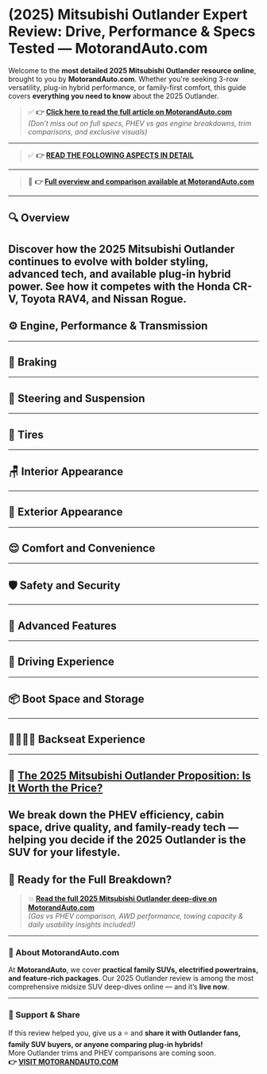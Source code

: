 # (2025) Mitsubishi Outlander Expert Review: Drive, Performance & Specs Tested — MotorandAuto.com  

Welcome to the **most detailed 2025 Mitsubishi Outlander resource online**, brought to you by **MotorandAuto.com**. Whether you're seeking 3-row versatility, plug-in hybrid performance, or family-first comfort, this guide covers **everything you need to know** about the 2025 Outlander.

> ✅ **👉 [Click here to read the full article on MotorandAuto.com](https://motorandauto.com/2025-mitsubishi-outlander-expert-review-drive-performance-specs-tested/)**  
> *(Don’t miss out on full specs, PHEV vs gas engine breakdowns, trim comparisons, and exclusive visuals)*

---
> ✅ **👉 [READ THE FOLLOWING ASPECTS IN DETAIL](https://motorandauto.com/2025-mitsubishi-outlander-expert-review-drive-performance-specs-tested/)**

---
> 📌 **👉 [Full overview and comparison available at MotorandAuto.com](https://motorandauto.com/2025-mitsubishi-outlander-expert-review-drive-performance-specs-tested/)**

---

## 🔍 **Overview**

Discover how the 2025 Mitsubishi Outlander continues to evolve with bolder styling, advanced tech, and available plug-in hybrid power. See how it competes with the Honda CR-V, Toyota RAV4, and Nissan Rogue.  
---

## ⚙️ **Engine, Performance & Transmission**
---

## 🛑 **Braking**
---

## 🔄 **Steering and Suspension**
---

## 🛞 **Tires**
---

## 🪑 **Interior Appearance**
---

## 🚗 **Exterior Appearance**
---

## 😌 **Comfort and Convenience**
---

## 🛡️ **Safety and Security**
---

## 🚀 **Advanced Features**
---

## 🧭 **Driving Experience**
---

## 📦 **Boot Space and Storage**
---

## 👨‍👩‍👧‍👦 **Backseat Experience**
---

## 💸 **[The 2025 Mitsubishi Outlander Proposition: Is It Worth the Price?](https://motorandauto.com/2025-mitsubishi-outlander-expert-review-drive-performance-specs-tested/)**

We break down the **PHEV efficiency, cabin space, drive quality, and family-ready tech** — helping you decide if the 2025 Outlander is the SUV for your lifestyle.
---

## 🔗 **Ready for the Full Breakdown?**

> 💥 **[Read the full 2025 Mitsubishi Outlander deep-dive on MotorandAuto.com](https://motorandauto.com/2025-mitsubishi-outlander-expert-review-drive-performance-specs-tested/)**  
> *(Gas vs PHEV comparison, AWD performance, towing capacity & daily usability insights included!)*

---

### 🌟 About MotorandAuto.com

At **MotorandAuto**, we cover **practical family SUVs, electrified powertrains, and feature-rich packages**. Our 2025 Outlander review is among the most comprehensive midsize SUV deep-dives online — and it’s **live now**.

---

### 📣 Support & Share

If this review helped you, give us a ⭐ and **share it with Outlander fans, family SUV buyers, or anyone comparing plug-in hybrids!**  
More Outlander trims and PHEV comparisons are coming soon.  
**👉 [VISIT MOTORANDAUTO.COM](https://motorandauto.com/)**
